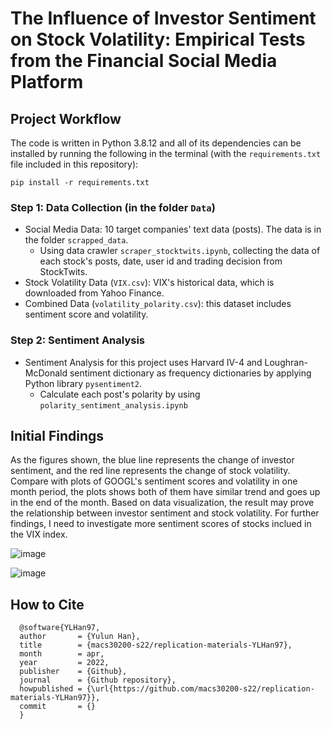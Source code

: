 # The Influence of Investor Sentiment on Stock Volatility: Empirical Tests from the Financial Social Media Platform

## Project Workflow

The code is written in Python 3.8.12 and all of its dependencies can be installed by running the following in the terminal (with the `requirements.txt` file included in this repository):

```
pip install -r requirements.txt
```

### Step 1: Data Collection (in the folder `Data`)
- Social Media Data: 10 target companies' text data (posts). The data is in the folder `scrapped_data`.
  - Using data crawler `scraper_stocktwits.ipynb`, collecting the data of each stock's posts, date, user id and trading decision from StockTwits.
- Stock Volatility Data (`VIX.csv`): VIX's historical data, which is downloaded from Yahoo Finance.
- Combined Data (`volatility_polarity.csv`): this dataset includes sentiment score and volatility.  

### Step 2: Sentiment Analysis
- Sentiment Analysis for this project uses Harvard IV-4 and Loughran-McDonald sentiment dictionary as frequency dictionaries by applying Python library `pysentiment2`.
  - Calculate each post's polarity by using `polarity_sentiment_analysis.ipynb`

## Initial Findings
As the figures shown, the blue line represents the change of investor sentiment, and the red line represents the change of stock volatility. Compare with plots of GOOGL's sentiment scores and volatility in one month period, the plots shows both of them have similar trend and goes up in the end of the month. Based on data visualization, the result may prove the relationship between investor sentiment and stock volatility. For further findings,  I need to investigate more sentiment scores of stocks inclued in the VIX index.

![image](https://github.com/macs30200-s22/replication-materials-YLHan97/blob/main/Data%20Visualization/sentiment_score_googl.png)

![image](https://github.com/macs30200-s22/replication-materials-YLHan97/blob/main/Data%20Visualization/volatility_vix.png)

## How to Cite
```
  @software{YLHan97,
  author       = {Yulun Han},
  title        = {macs30200-s22/replication-materials-YLHan97},
  month        = apr,
  year         = 2022,
  publisher    = {Github},
  journal      = {Github repository},
  howpublished = {\url{https://github.com/macs30200-s22/replication-materials-YLHan97}},
  commit       = {}
  }
```

